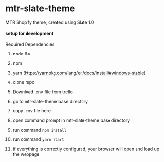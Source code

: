 # mtr-slate-theme
MTR Shopify theme, created using Slate 1.0

#### setup for development

Required Dependencies
1. node 8.x
2. npm
3. yarn (https://yarnpkg.com/lang/en/docs/install/#windows-stable)

1. clone repo
2. Download .env file from trello
3. go to mtr-slate-theme base directory
4. copy .env file here
5. open command prompt in mtr-slate-theme base directory
6. run command `npm install`
7. run command `yarn start`
8. if everything is correctly configured, your browser will open and load up the webpage
